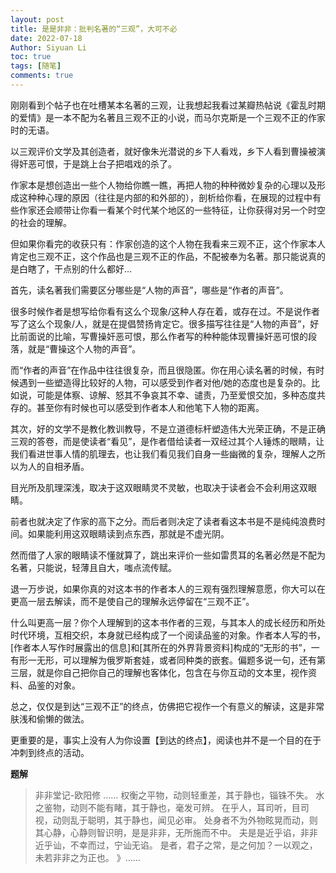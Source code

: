 ```yaml
---
layout: post
title: 是是非非：批判名著的“三观”，大可不必
date: 2022-07-18
Author: Siyuan Li
toc: true
tags: [随笔]
comments: true
--- 
```


刚刚看到个帖子也在吐槽某本名著的三观，让我想起我看过某瓣热帖说《霍乱时期的爱情》是一本不配为名著且三观不正的小说，而马尔克斯是一个三观不正的作家时的无语。

以三观评价文学及其创造者，就好像朱光潜说的乡下人看戏，乡下人看到曹操被演得奸恶可恨，于是跳上台子把唱戏的杀了。

作家本是想创造出一些个人物给你瞧一瞧，再把人物的种种微妙复杂的心理以及形成这种种心理的原因（往往是内部的和外部的），剖析给你看，在展现的过程中有些作家还会顺带让你看一看某个时代某个地区的一些特征，让你获得对另一个时空的社会的理解。

但如果你看完的收获只有：作家创造的这个人物在我看来三观不正，这个作家本人肯定也三观不正，这个作品也是三观不正的作品，不配被奉为名著。那只能说真的是白瞎了，干点别的什么都好…

首先，读名著我们需要区分哪些是“人物的声音”，哪些是“作者的声音”。

很多时候作者是想写给你看有这么个现象/这种人存在着，或存在过。不是说作者写了这么个现象/人，就是在提倡赞扬肯定它。很多描写往往是“人物的声音”，好比前面说的比喻，写曹操奸恶可恨，那么作者写的种种能体现曹操奸恶可恨的段落，就是“曹操这个人物的声音”。

而“作者的声音”在作品中往往很复杂，而且很隐匿。你在用心读名著的时候，有时候遇到一些塑造得比较好的人物，可以感受到作者对他/她的态度也是复杂的。比如说，可能是体察、谅解、怒其不争哀其不幸、谴责，乃至爱恨交加，多种态度共存的。甚至你有时候也可以感受到作者本人和他笔下人物的距离。

其次，好的文学不是教化教训教导，不是立道德标杆塑造伟大光荣正确，不是正确三观的答卷，而是使读者“看见”，是作者借给读者一双经过其个人锤炼的眼睛，让我们看进世事人情的肌理去，也让我们看见我们自身一些幽微的复杂，理解人之所以为人的自相矛盾。

目光所及肌理深浅，取决于这双眼睛灵不灵敏，也取决于读者会不会利用这双眼睛。

前者也就决定了作家的高下之分。而后者则决定了读者看这本书是不是纯纯浪费时间。如果能利用这双眼睛读到点东西，那就是不虚光阴。

然而借了人家的眼睛读不懂就算了，跳出来评价一些如雷贯耳的名著必然是不配为名著，只能说，轻薄且自大，嗤点流传赋。

退一万步说，如果你真的对这本书的作者本人的三观有强烈理解意愿，你大可以在更高一层去解读，而不是使自己的理解永远停留在“三观不正”。

什么叫更高一层？你个人理解到的这本书作者的三观，与其本人的成长经历和所处时代环境，互相交织，本身就已经构成了一个阅读品鉴的对象。作者本人写的书，[作者本人写作时展露出的信息]和[其所在的外界背景资料]构成的“无形的书”，一有形一无形，可以理解为俄罗斯套娃，或者同种类的嵌套。偏题多说一句，还有第三层，就是你自己把你自己的理解也客体化，包含在与你互动的文本里，视作资料、品鉴的对象。

总之，仅仅是到达“三观不正”的终点，仿佛把它视作一个有意义的解读，这是非常肤浅和偷懒的做法。

更重要的是，事实上没有人为你设置【到达的终点】，阅读也并不是一个目的在于冲刺到终点的活动。

**题解**
>非非堂记-欧阳修
>……
>权衡之平物，动则轻重差，其于静也，锱铢不失。
>水之鉴物，动则不能有睹，其于静也，毫发可辨。
>在乎人，耳司听，目司视，动则乱于聪明，其于静也，闻见必审。
>处身者不为外物眩晃而动，则其心静，心静则智识明，是是非非，无所施而不中。
>夫是是近乎谄，非非近乎讪，不幸而过，宁讪无谄。
>是者，君子之常，是之何加？一以观之，未若非非之为正也。
》……
